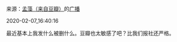 来源：[孟藻（来自豆瓣）](https://www.douban.com/people/58493958/)的[广播](https://www.douban.com/people/58493958/status/2796199181/)


2020-02-07_16:40:16


最近基本上我发什么被删什么。豆瓣也太敏感了吧？比我们报社还严格。
